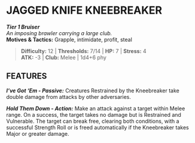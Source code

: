 # JAGGED KNIFE KNEEBREAKER

***Tier 1 Bruiser***  
*An imposing brawler carrying a large club.*  
**Motives & Tactics:** Grapple, intimidate, profit, steal

> **Difficulty:** 12 | **Thresholds:** 7/14 | **HP:** 7 | **Stress:** 4  
> **ATK:** -3 | **Club:** Melee | 1d4+6 phy  

## FEATURES

***I’ve Got ‘Em - Passive:*** Creatures Restrained by the Kneebreaker take double damage from attacks by other adversaries.

***Hold Them Down - Action:*** Make an attack against a target within Melee range. On a success, the target takes no damage but is Restrained and Vulnerable. The target can break free, clearing both conditions, with a successful Strength Roll or is freed automatically if the Kneebreaker takes Major or greater damage.
